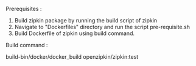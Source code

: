 Prerequisites :

1. Build zipkin package by running the build script of zipkin
2. Navigate to "Dockerfiles" directory and run the script pre-requisite.sh 
3. Build Dockerfile of zipkin using build command.

Build command :

build-bin/docker/docker_build openzipkin/zipkin:test